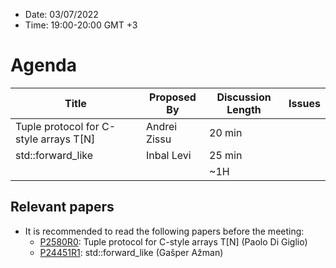 * Date: 03/07/2022
* Time: 19:00-20:00 GMT +3

# Agenda

| Title | Proposed By | Discussion Length | Issues       |
|----------|-------------|-------------|----------------|
| Tuple protocol for C-style arrays T[N] | Andrei Zissu | 20 min   |   |
| std::forward_like | Inbal Levi | 25 min   |   |
|                     |   | ~1H      |   |

## Relevant papers

* It is recommended to read the following papers before the meeting:
  * [P2580R0](https://www.open-std.org/jtc1/sc22/wg21/docs/papers/2022/p2580r0.html): Tuple protocol for C-style arrays T[N] (Paolo Di Giglio)
  * [P24451R1](https://www.open-std.org/jtc1/sc22/wg21/docs/papers/2022/p2445r1.pdf): std::forward_like (Gašper Ažman)

